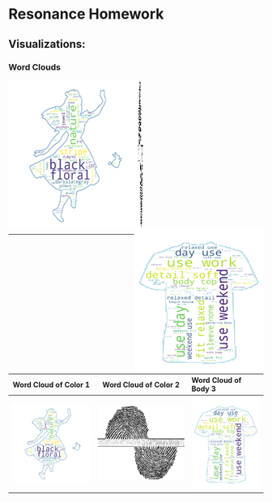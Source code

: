 # Resonance Homework 

## Visualizations:  

### Word Clouds 
<img src = './wc_alice_color.png'  width="256" height="290" align="left"> 
<img src = './wc_rea_body.png'  width="10" height="290" align="center"> 
<img src = './wc_dp_body.png'  width="256" height="290" align="right"> 

___

Word Cloud of Color 1            |  Word Cloud of Color 2         | Word Cloud of Body 3
:-------------------------:|:-------------------------:|:-------------------------
![image](./wc_alice_color.png)  |  ![image](./wc_rea_body.png) | ![image](./wc_dp_body.png)